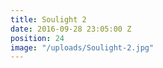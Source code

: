 ```yaml
---
title: Soulight 2
date: 2016-09-28 23:05:00 Z
position: 24
image: "/uploads/Soulight-2.jpg"
---
```


